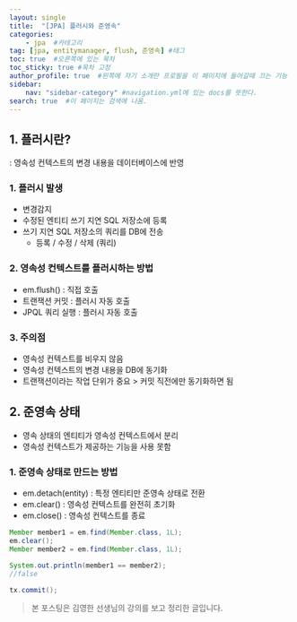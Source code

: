 ```yaml
---
layout: single
title:  "[JPA] 플러시와 준영속"
categories: 
    - jpa  #카테고리
tag: [jpa, entitymanager, flush, 준영속] #태그
toc: true  #오른쪽에 있는 목차
toc_sticky: true #목차 고정
author_profile: true  #왼쪽에 자기 소개란 프로필을 이 페이지에 들어갈때 끄는 기능
sidebar:
    nav: "sidebar-category" #navigation.yml에 있는 docs를 뜻한다.
search: true  #이 페이지는 검색에 나옴.
---
```


## 1. 플러시란?
: 영속성 컨텍스트의 변경 내용을 데이터베이스에 반영

### 1. 플러시 발생
- 변경감지
- 수정된 엔티티 쓰기 지연 SQL 저장소에 등록
- 쓰기 지연 SQL 저장소의 쿼리를 DB에 전송
  - 등록 / 수정 / 삭제 (쿼리)

### 2. 영속성 컨텍스트를 플러시하는 방법
- em.flush() : 직접 호출
- 트랜잭션 커밋 : 플러시 자동 호출
- JPQL 쿼리 실행 : 플러시 자동 호출

### 3. 주의점
- 영속성 컨텍스트를 비우지 않음
- 영속성 컨텍스트의 변경 내용을 DB에 동기화
- 트랜잭션이라는 작업 단위가 중요 > 커밋 직전에만 동기화하면 됨

## 2. 준영속 상태
- 영속 상태의 엔티티가 영속성 컨텍스트에서 분리
- 영속성 컨텍스트가 제공하는 기능을 사용 못함
  
### 1. 준영속 상태로 만드는 방법
- em.detach(entity) : 특정 엔티티만 준영속 상태로 전환
- em.clear() : 영속성 컨텍스트를 완전히 초기화
- em.close() : 영속성 컨텍스트를 종료

```java
Member member1 = em.find(Member.class, 1L);
em.clear();
Member member2 = em.find(Member.class, 1L);

System.out.println(member1 == member2);
//false

tx.commit();
```

> 본 포스팅은 김영한 선생님의 강의를 보고 정리한 글입니다.